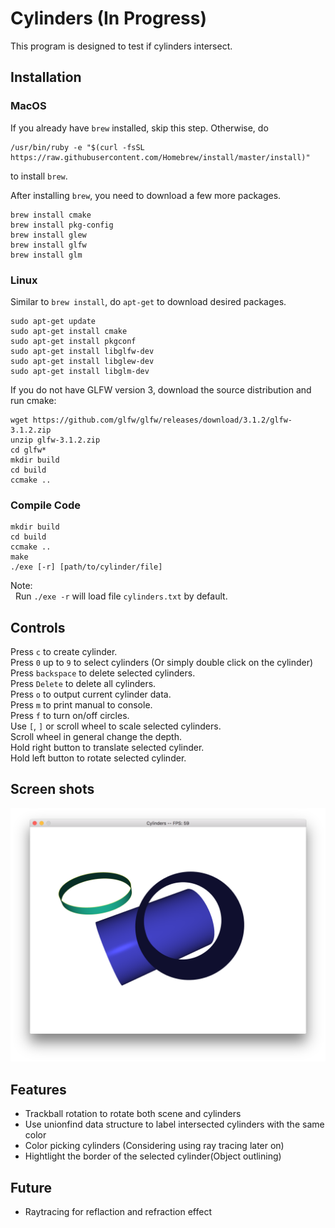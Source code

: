 # Cylinders (In Progress)

This program is designed to test if cylinders intersect.

## Installation

### MacOS
If you already have `brew` installed, skip this step. Otherwise, do
```
/usr/bin/ruby -e "$(curl -fsSL https://raw.githubusercontent.com/Homebrew/install/master/install)"
```
to install `brew`.

After installing `brew`, you need to download a few more packages.

```
brew install cmake
brew install pkg-config
brew install glew
brew install glfw
brew install glm
```
### Linux
Similar to `brew install`, do `apt-get` to download desired packages.
```
sudo apt-get update
sudo apt-get install cmake
sudo apt-get install pkgconf
sudo apt-get install libglfw-dev
sudo apt-get install libglew-dev
sudo apt-get install libglm-dev
```
If you do not have GLFW version 3, download the source distribution and run cmake:
```
wget https://github.com/glfw/glfw/releases/download/3.1.2/glfw-3.1.2.zip
unzip glfw-3.1.2.zip
cd glfw*
mkdir build
cd build
ccmake ..
```

### Compile Code

```
mkdir build
cd build
ccmake ..
make
./exe [-r] [path/to/cylinder/file]
```

Note: <br />
&nbsp;&nbsp;Run `./exe -r` will load file `cylinders.txt` by default. <br />

## Controls
Press `c` to create cylinder.<br />
Press `0` up to `9` to select cylinders (Or simply double click on the cylinder)<br />
Press `backspace` to delete selected cylinders.<br />
Press `Delete` to delete all cylinders.<br />
Press `o` to output current cylinder data.<br />
Press `m` to print manual to console.<br />
Press `f` to turn on/off circles.<br />
Use `[`, `]` or scroll wheel to scale selected cylinders.<br />
Scroll wheel in general change the depth.<br />
Hold right button to translate selected cylinder.<br />
Hold left button to rotate selected cylinder.<br />

## Screen shots
![alt text](https://github.com/Guo-Haowei/Cylinders/blob/master/ScreenShot.png)

## Features
* Trackball rotation to rotate both scene and cylinders
* Use unionfind data structure to label intersected cylinders with the same color
* Color picking cylinders (Considering using ray tracing later on)
* Hightlight the border of the selected cylinder(Object outlining)

## Future
* Raytracing for reflaction and refraction effect
